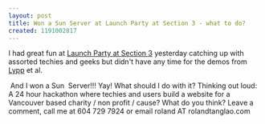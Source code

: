 ```yaml
---
layout: post
title: Won a Sun Server at Launch Party at Section 3 - what to do?
created: 1191002817
---
```

<p>I had great fun at <a href="http://www.techvibes.com/events/event49801.html">Launch Party at Section 3</a> yesterday catching up with assorted techies and geeks but didn&#39;t have any time for the demos from <a href="http://lypp.com/">Lypp</a> et al.</p><p>&nbsp;And I won a Sun&nbsp; Server!!! Yay! What should I do with it? Thinking out loud:&nbsp; A 24 hour hackathon where techies and users build a website for a Vancouver based charity / non profit / cause? What do you think? Leave a comment, call me at 604 729 7924 or email roland AT rolandtanglao.com<br /> </p>
